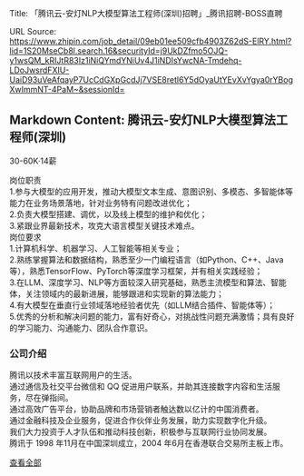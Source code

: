 Title: 「腾讯云-安灯NLP大模型算法工程师(深圳)招聘」_腾讯招聘-BOSS直聘

URL Source: https://www.zhipin.com/job_detail/09eb01ee509cfb4903Z62dS-ElRY.html?lid=1S20MseCb8l.search.16&securityId=j9UkDZfmo5OJQ-y1wsQM_kRIJtR83Iz1iNiQYmdYNiUv4J1iNDIsYwcNA-Tmdehq-LDoJwsrdFXIU-UaiD93uVeAfqayP7UcCdGXpGcdJj7VSE8retl6Y5dOyaUtYEvXvYgya0rYBogXwImmNT-4PaM~&sessionId=

Markdown Content:
腾讯云-安灯NLP大模型算法工程师(深圳)
---------------------

30-60K·14薪

岗位职责  
1.参与大模型的应用开发，推动大模型文本生成、意图识别、多模态、多智能体等能力在业务场景落地，针对业务特有问题改进优化；  
2.负责大模型搭建、调优，以及线上模型的维护和优化；  
3.紧跟业界最新技术，攻克大语言模型关键技术难点。  
岗位要求  
1.计算机科学、机器学习、人工智能等相关专业；  
2.熟练掌握算法和数据结构，熟悉至少一门编程语言（如Python、C++、Java等），熟悉TensorFlow、PyTorch等深度学习框架，并有相关实践经验；  
3.在LLM、深度学习、NLP等方面较深入研究基础，熟悉主流模型和算法、智能体，关注领域内的最新进展，能够跟进和实现新的算法能力；  
4.有大模型在垂直行业领域落地经验者优先（如LLM结合插件、智能体等）；  
5.优秀的分析和解决问题的能力，富有好奇心，对挑战性问题充满激情；具有良好的学习能力、沟通能力、团队合作意识。

### 公司介绍

腾讯以技术丰富互联网用户的生活。  
通过通信及社交平台微信和 QQ 促进用户联系，并助其连接数字内容和生活服务，尽在弹指间。  
通过高效广告平台，协助品牌和市场营销者触达数以亿计的中国消费者。  
通过金融科技及企业服务，促进合作伙伴业务发展，助力实现数字化升级。  
我们大力投资于人才队伍和推动科技创新，积极参与互联网行业协同发展。  
腾讯于 1998 年11月在中国深圳成立，2004 年6月在香港联合交易所主板上市。

[查看全部](https://www.zhipin.com/gongsi/64bfe11d3d8b5b6e1XV629u4F1A~.html)
